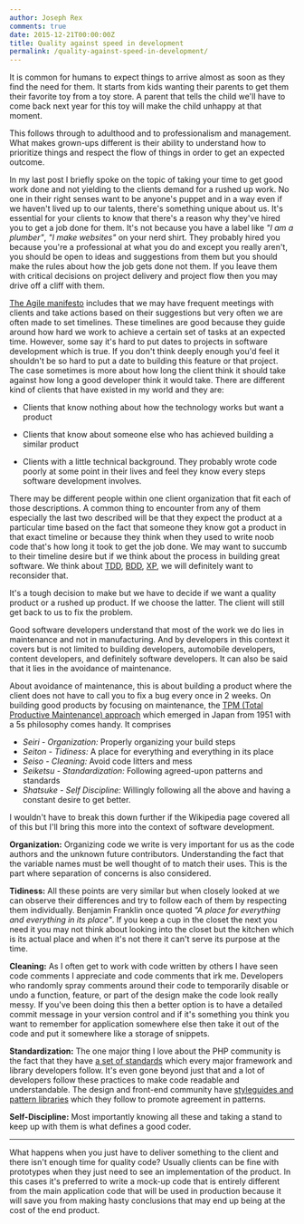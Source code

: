 ```yaml
---
author: Joseph Rex
comments: true
date: 2015-12-21T00:00:00Z
title: Quality against speed in development
permalink: /quality-against-speed-in-development/
---
```


It is common for humans to expect things to arrive almost as soon as they find the need for them. It starts from kids wanting their parents to get them their favorite toy from a toy store. A parent that tells the child we'll have to come back next year for this toy will make the child unhappy at that moment.
<!--more-->

This follows through to adulthood and to professionalism and management. What makes grown-ups different is their ability to understand how to prioritize things and respect the flow of things in order to get an expected outcome.

In my last post I briefly spoke on the topic of taking your time to get good work done and not yielding to the clients demand for a rushed up work. No one in their right senses want to be anyone's puppet and in a way even if we haven't lived up to our talents, there's something unique about us. It's essential for your clients to know that there's a reason why they've hired you to get a job done for them. It's not because you have a label like *"I am a plumber"*, *"I make websites"* on your nerd shirt. They probably hired you because you're a professional at what you do and except you really aren't, you should be open to ideas and suggestions from them but you should make the rules about how the job gets done not them. If you leave them with critical decisions on project delivery and project flow then you may drive off a cliff with them.

[The Agile manifesto][1] includes that we may have frequent meetings with clients and take actions based on their suggestions but very often we are often made to set timelines. These timelines are good because they guide around how hard we work to achieve a certain set of tasks at an expected time. However, some say it's hard to put dates to projects in software development which is true. If you don't think deeply enough you'd feel it shouldn't be so hard to put a date to building this feature or that project. The case sometimes is more about how long the client think it should take against how long a good developer think it would take. There are different kind of clients that have existed in my world and they are:

* Clients that know nothing about how the technology works but want a product

* Clients that know about someone else who has achieved building a similar product

* Clients with a little technical background. They probably wrote code poorly at some point in their lives and feel they know every steps software development involves.

There may be different people within one client organization that fit each of those descriptions. A common thing to encounter from any of them especially the last two described will be that they expect the product at a particular time based on the fact that someone they know got a product in that exact timeline or because they think when they used to write noob code that's how long it took to get the job done. We may want to succumb to their timeline desire but if we think about the process in building great software. We think about [TDD][5], [BDD][6], [XP][7], we will definitely want to reconsider that.

It's a tough decision to make but we have to decide if we want a quality product or a rushed up product. If we choose the latter. The client will still get back to us to fix the problem.

Good software developers understand that most of the work we do lies in maintenance and not in manufacturing. And by developers in this context it covers but is not limited to building developers, automobile developers, content developers, and definitely software developers. It can also be said that it lies in the avoidance of maintenance.

About avoidance of maintenance, this is about building a product where the client does not have to call you to fix a bug every once in 2 weeks. On building good products by focusing on maintenance, the [TPM (Total Productive Maintenance) approach][2] which emerged in Japan from 1951 with a 5s philosophy comes handy. It comprises

* *Seiri - Organization:* Properly organizing your build steps
* *Seiton - Tidiness:* A place for everything and everything in its place
* *Seiso - Cleaning:* Avoid code litters and mess
* *Seiketsu - Standardization:* Following agreed-upon patterns and standards
* *Shatsuke - Self Discipline:* Willingly following all the above and having a constant desire to get better.

I wouldn't have to break this down further if the Wikipedia page covered all of this but I'll bring this more into the context of software development.

**Organization:** Organizing code we write is very important for us as the code authors and the unknown future contributors. Understanding the fact that the variable names must be well thought of to match their uses. This is the part where separation of concerns is also considered.

**Tidiness:** All these points are very similar but when closely looked at we can observe their differences and try to follow each of them by respecting them individually. Benjamin Franklin once quoted *"A place for everything and everything in its place"*. If you keep a cup in the closet the next you need it you may not think about looking into the closet but the kitchen which is its actual place and when it's not there it can't serve its purpose at the time.

**Cleaning:** As I often get to work with code written by others I have seen code comments I appreciate and code comments that irk me. Developers who randomly spray comments around their code to temporarily disable or undo a function, feature, or part of the design make the code look really messy. If you've been doing this then a better option is to have a detailed commit message in your version control and if it's something you think you want to remember for application somewhere else then take it out of the code and put it somewhere like a storage of snippets.

**Standardization:** The one major thing I love about the PHP community is the fact that they have [a set of standards][3] which every major framework and library developers follow. It's even gone beyond just that and a lot of developers follow these practices to make code readable and understandable. The design and front-end community have [styleguides and pattern libraries][4] which they follow to promote agreement in patterns.

**Self-Discipline:** Most importantly knowing all these and taking a stand to keep up with them is what defines a good coder.

<hr> 

What happens when you just have to deliver something to the client and there isn't enough time for quality code? Usually clients can be fine with prototypes when they just need to see an implementation of the product. In this cases it's preferred to write a mock-up code that is entirely different from the main application code that will be used in production because it will save you from making hasty conclusions that may end up being at the cost of the end product.

[1]: https://en.wikipedia.org/Agile_methodology
[2]: https://en.wikipedia.org/wiki/Total_productive_maintenance
[3]: http://www.php-fig.org/
[4]: http://alistapart.com/article/creating-style-guides
[5]: https://en.wikipedia.org/wiki/Test-driven_development
[6]: https://en.wikipedia.org/wiki/Behavior-driven_development
[7]: https://en.wikipedia.org/wiki/Extreme_programming
[8]: https://en.wikipedia.org/wiki/Jim_Coplien
